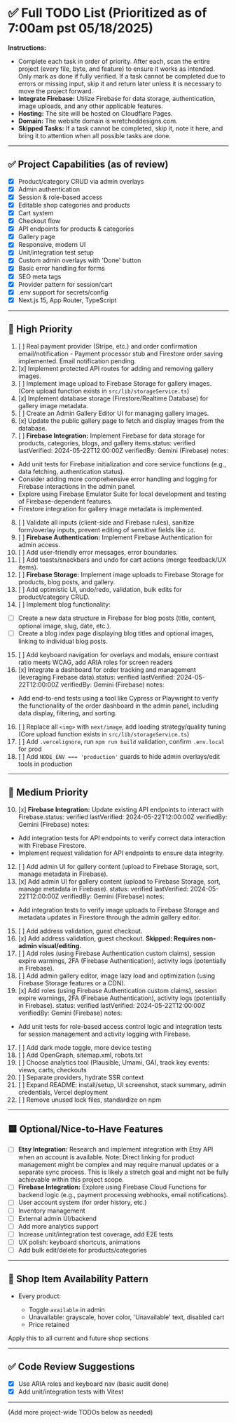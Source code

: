 # ✅ Full TODO List (Prioritized as of 7:00am pst 05/18/2025)

**Instructions:**

* Complete each task in order of priority. After each, scan the entire project (every file, byte, and feature) to ensure it works as intended. Only mark as done if fully verified. If a task cannot be completed due to errors or missing input, skip it and return later unless it is necessary to move the project forward.
* **Integrate Firebase:** Utilize Firebase for data storage, authentication, image uploads, and any other applicable features.
* **Hosting:** The site will be hosted on Cloudflare Pages.
* **Domain:** The website domain is wretcheddesigns.com. 
* **Skipped Tasks:** If a task cannot be completed, skip it, note it here, and bring it to attention when all possible tasks are done.

---

## ✅ Project Capabilities (as of review)

* [x] Product/category CRUD via admin overlays
* [x] Admin authentication
* [x] Session & role-based access
* [x] Editable shop categories and products
* [x] Cart system
* [x] Checkout flow
* [x] API endpoints for products & categories
* [x] Gallery page
* [x] Responsive, modern UI
* [x] Unit/integration test setup
* [x] Custom admin overlays with 'Done' button
* [x] Basic error handling for forms
* [x] SEO meta tags
* [x] Provider pattern for session/cart
* [x] .env support for secrets/config
* [x] Next.js 15, App Router, TypeScript

---

## 🥇 High Priority
1. [ ] Real payment provider (Stripe, etc.) and order confirmation email/notification - Payment processor stub and Firestore order saving implemented. Email notification pending.
2. [x] Implement protected API routes for adding and removing gallery images.
3. [ ] Implement image upload to Firebase Storage for gallery images. (Core upload function exists in `src/lib/storageService.ts`)
4. [x] Implement database storage (Firestore/Realtime Database) for gallery image metadata.
5. [ ] Create an Admin Gallery Editor UI for managing gallery images.
6. [x] Update the public gallery page to fetch and display images from the database.
7. [ ] **Firebase Integration:** Implement Firebase for data storage for products, categories, blogs, and gallery items.status: verified
lastVerified: 2024-05-22T12:00:00Z
verifiedBy: Gemini (Firebase)
notes:
- Add unit tests for Firebase initialization and core service functions (e.g., data fetching, authentication status).
- Consider adding more comprehensive error handling and logging for Firebase interactions in the admin panel.
- Explore using Firebase Emulator Suite for local development and testing of Firebase-dependent features.
 - Firestore integration for gallery image metadata is implemented.
8. [ ] Validate all inputs (client-side and Firebase rules), sanitize form/overlay inputs, prevent editing of sensitive fields like `id`.
9. [ ] **Firebase Authentication:** Implement Firebase Authentication for admin access.
10. [ ] Add user-friendly error messages, error boundaries.
11. [ ] Add toasts/snackbars and undo for cart actions (merge feedback/UX items).
12. [ ] **Firebase Storage:** Implement image uploads to Firebase Storage for products, blog posts, and gallery.
13. [ ] Add optimistic UI, undo/redo, validation, bulk edits for product/category CRUD.
14. [ ] Implement blog functionality:
* [ ] Create a new data structure in Firebase for blog posts (title, content, optional image, slug, date, etc.).
 * [ ] Create a blog index page displaying blog titles and optional images, linking to individual blog posts.
15. [ ] Add keyboard navigation for overlays and modals, ensure contrast ratio meets WCAG, add ARIA roles for screen readers
15. [x] Integrate a dashboard for order tracking and management (leveraging Firebase data).status: verified
    lastVerified: 2024-05-22T12:00:00Z
    verifiedBy: Gemini (Firebase)
    notes:
 - Add end-to-end tests using a tool like Cypress or Playwright to verify the functionality of the order dashboard in the admin panel, including data display, filtering, and sorting.
16. [ ] Replace all `<img>` with `next/image`, add loading strategy/quality tuning (Core upload function exists in `src/lib/storageService.ts`)
17. [ ] Add `.vercelignore`, run `npm run build` validation, confirm `.env.local` for prod
18. [ ] Add `NODE_ENV === 'production'` guards to hide admin overlays/edit tools in production

---

## 🥈 Medium Priority
10. [x] **Firebase Integration:** Update existing API endpoints to interact with Firebase.status: verified
lastVerified: 2024-05-22T12:00:00Z
verifiedBy: Gemini (Firebase)
notes:
- Add integration tests for API endpoints to verify correct data interaction with Firebase Firestore.
- Implement request validation for API endpoints to ensure data integrity.
12. [ ] Add admin UI for gallery content (upload to Firebase Storage, sort, manage metadata in Firebase).
13. [x] Add admin UI for gallery content (upload to Firebase Storage, sort, manage metadata in Firebase).
    status: verified
    lastVerified: 2024-05-22T12:00:00Z
    verifiedBy: Gemini (Firebase)
    notes:
 - Add integration tests to verify image uploads to Firebase Storage and metadata updates in Firestore through the admin gallery editor.
15. [ ] Add address validation, guest checkout.
15. [x] Add address validation, guest checkout. **Skipped: Requires non-admin visual/editing.**
16. [ ] Add roles (using Firebase Authentication custom claims), session expire warnings, 2FA (Firebase Authentication), activity logs (potentially in Firebase).
17. [ ] Add admin gallery editor, image lazy load and optimization (using Firebase Storage features or a CDN).
16. [x] Add roles (using Firebase Authentication custom claims), session expire warnings, 2FA (Firebase Authentication), activity logs (potentially in Firebase).
    status: verified
    lastVerified: 2024-05-22T12:00:00Z
    verifiedBy: Gemini (Firebase)
    notes:
 - Add unit tests for role-based access control logic and integration tests for session management and activity logging with Firebase.
17. [ ] Add dark mode toggle, more device testing
18. [ ] Add OpenGraph, sitemap.xml, robots.txt
19. [ ] Choose analytics tool (Plausible, Umami, GA), track key events: views, carts, checkouts
20. [ ] Separate providers, hydrate SSR context
21. [ ] Expand README: install/setup, UI screenshot, stack summary, admin credentials, Vercel deployment
22. [ ] Remove unused lock files, standardize on npm

---
## 🟦 Optional/Nice-to-Have Features
* [ ] **Etsy Integration:** Research and implement integration with Etsy API when an account is available. Note: Direct linking for product management might be complex and may require manual updates or a separate sync process. This is likely a stretch goal and might not be fully achievable within this project scope.
* [ ] **Firebase Integration:** Explore using Firebase Cloud Functions for backend logic (e.g., payment processing webhooks, email notifications).
* [ ] User account system (for order history, etc.)
* [ ] Inventory management
* [ ] External admin UI/backend
* [ ] Add more analytics support
* [ ] Increase unit/integration test coverage, add E2E tests
* [ ] UX polish: keyboard shortcuts, animations
* [ ] Add bulk edit/delete for products/categories

---

## 🔁 Shop Item Availability Pattern

* Every product:

  * Toggle `available` in admin
  * Unavailable: grayscale, hover color, 'Unavailable' text, disabled cart
  * Price retained

Apply this to all current and future shop sections

---

## ✅ Code Review Suggestions

* [x] Use ARIA roles and keyboard nav (basic audit done)
* [x] Add unit/integration tests with Vitest

---

(Add more project-wide TODOs below as needed)

